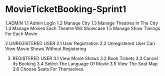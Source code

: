 # MovieTicketBooking-Sprint1

1.ADMIN
	1.1 Admin Login
	1.2 Manage City
	1.3 Manage Theatres In The City
	1.4 Manage Movies Each Theatre Will Showcase
	1.5 Manage Show Timings For Each Movie

2.UNREGISTERED USER
	2.1 User Registration
	2.2 Unregistered User  Can View Movie Shows Without Registering

3. REGISTERED USER
	3.1 View Movie Shows
  3.2 Book Tickets
  3.3 Cancel Its Booking
  3.4 Select The Language Of Movie
  3.5 View The Seat Map
  3.6 Choose Seats For Themselves.

